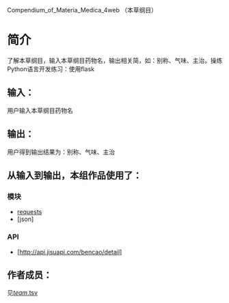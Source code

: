 ﻿Compendium_of_Materia_Medica_4web （本草纲目） 

# 简介 
了解本草纲目，输入本草纲目药物名，输出相关简，如：别称、气味、主治。操练Python语言开发练习：使用flask



## 输入：
用户输入本草纲目药物名
## 输出：
用户得到输出结果为：别称、气味、主治
## 从输入到输出，本组作品使用了：
### 模块
* [requests](http://docs.python-requests.org/zh_CN/latest/user/quickstart.html#id2)
* [json]
### API
* [http://api.jisuapi.com/bencao/detail]

## 作者成员：
见[_team_.tsv](_team_/_team_.tsv)
